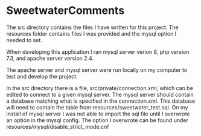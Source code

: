 # SweetwaterComments

The src directory contains the files I have written for this project. The resources folder contains files I was provided and the mysql option I needed to set. 

When developing this application I ran mysql server verion 8, php version 7.3, and apache server version 2.4.

The apache server and mysql server were run locally on my computer to test and develop the project.  

In the src directory there is a file, src/private/connection.xml, which can be edited to connect to a given mysql server. The mysql server should contain a database matching what is specified in the connection.xml. This database will need to contain the table from resources/sweetwater_test.sql. On my install of mysql server I was not able to import the sql file until I overwrote an option in the mysql config. The option I overwrote can be found under resources/mysql/disable_strict_mode.cnf

